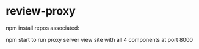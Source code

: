 # review-proxy

npm install
repos associated:

npm start to run proxy server
view site with all 4 components at port 8000